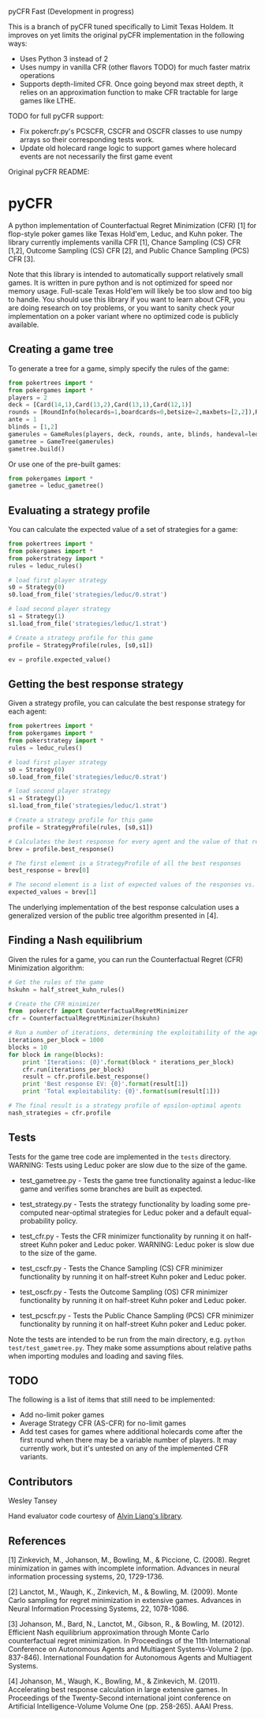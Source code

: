 pyCFR Fast (Development in progress)

This is a branch of pyCFR tuned specifically to Limit Texas Holdem.  It improves on yet limits the original pyCFR implementation in the following ways:

- Uses Python 3 instead of 2
- Uses numpy in vanilla CFR (other flavors TODO) for much faster matrix operations
- Supports depth-limited CFR.  Once going beyond max street depth, it relies on an approximation function to make CFR tractable for large games like LTHE.

TODO for full pyCFR support:

- Fix pokercfr.py's PCSCFR, CSCFR and OSCFR classes to use numpy arrays so their corresponding tests work.
- Update old holecard range logic to support games where holecard events are not necessarily the first game event

Original pyCFR README:

pyCFR
=====

A python implementation of Counterfactual Regret Minimization (CFR) [1] for flop-style poker games like Texas Hold'em, Leduc, and Kuhn poker. The library currently implements vanilla CFR [1], Chance Sampling (CS) CFR [1,2], Outcome Sampling (CS) CFR [2], and Public Chance Sampling (PCS) CFR [3].

Note that this library is intended to automatically support relatively small games. It is written in pure python and is not optimized for speed nor memory usage. Full-scale Texas Hold'em will likely be too slow and too big to handle. You should use this library if you want to learn about CFR, you are doing research on toy problems, or you want to sanity check your implementation on a poker variant where no optimized code is publicly available.

Creating a game tree
--------------------
To generate a tree for a game, simply specify the rules of the game:

```python
from pokertrees import *
from pokergames import *
players = 2
deck = [Card(14,1),Card(13,2),Card(13,1),Card(12,1)]
rounds = [RoundInfo(holecards=1,boardcards=0,betsize=2,maxbets=[2,2]),RoundInfo(holecards=0,boardcards=1,betsize=4,maxbets=[2,2])]
ante = 1
blinds = [1,2]
gamerules = GameRules(players, deck, rounds, ante, blinds, handeval=leduc_eval)
gametree = GameTree(gamerules)
gametree.build()
```

Or use one of the pre-built games:

```python
from pokergames import *
gametree = leduc_gametree()
```

Evaluating a strategy profile
-----------------------------
You can calculate the expected value of a set of strategies for a game:

```python
from pokertrees import *
from pokergames import *
from pokerstrategy import *
rules = leduc_rules()

# load first player strategy
s0 = Strategy(0)
s0.load_from_file('strategies/leduc/0.strat')

# load second player strategy
s1 = Strategy(1)
s1.load_from_file('strategies/leduc/1.strat')

# Create a strategy profile for this game
profile = StrategyProfile(rules, [s0,s1])

ev = profile.expected_value()
```

Getting the best response strategy
----------------------------------
Given a strategy profile, you can calculate the best response strategy for each agent:

```python
from pokertrees import *
from pokergames import *
from pokerstrategy import *
rules = leduc_rules()

# load first player strategy
s0 = Strategy(0)
s0.load_from_file('strategies/leduc/0.strat')

# load second player strategy
s1 = Strategy(1)
s1.load_from_file('strategies/leduc/1.strat')

# Create a strategy profile for this game
profile = StrategyProfile(rules, [s0,s1])

# Calculates the best response for every agent and the value of that response
brev = profile.best_response()

# The first element is a StrategyProfile of all the best responses
best_response = brev[0]

# The second element is a list of expected values of the responses vs. the original strategy profile
expected_values = brev[1]
```

The underlying implementation of the best response calculation uses a generalized version of the public tree algorithm presented in [4].

Finding a Nash equilibrium
--------------------------
Given the rules for a game, you can run the Counterfactual Regret (CFR) Minimization algorithm:

```python
# Get the rules of the game
hskuhn = half_street_kuhn_rules()

# Create the CFR minimizer
from  pokercfr import CounterfactualRegretMinimizer
cfr = CounterfactualRegretMinimizer(hskuhn)

# Run a number of iterations, determining the exploitability of the agents periodically
iterations_per_block = 1000
blocks = 10
for block in range(blocks):
    print 'Iterations: {0}'.format(block * iterations_per_block)
    cfr.run(iterations_per_block)
    result = cfr.profile.best_response()
    print 'Best response EV: {0}'.format(result[1])
    print 'Total exploitability: {0}'.format(sum(result[1]))

# The final result is a strategy profile of epsilon-optimal agents
nash_strategies = cfr.profile
```

Tests
-----
Tests for the game tree code are implemented in the `tests` directory. WARNING: Tests using Leduc poker are slow due to the size of the game.

- test_gametree.py - Tests the game tree functionality against a leduc-like game and verifies some branches are built as expected.

- test_strategy.py - Tests the strategy functionality by loading some pre-computed near-optimal strategies for Leduc poker and a default equal-probability policy.

- test_cfr.py - Tests the CFR minimizer functionality by running it on half-street Kuhn poker and Leduc poker. WARNING: Leduc poker is slow due to the size of the game.

- test_cscfr.py - Tests the Chance Sampling (CS) CFR minimizer functionality by running it on half-street Kuhn poker and Leduc poker. 

- test_oscfr.py - Tests the Outcome Sampling (OS) CFR minimizer functionality by running it on half-street Kuhn poker and Leduc poker.

- test_pcscfr.py - Tests the Public Chance Sampling (PCS) CFR minimizer functionality by running it on half-street Kuhn poker and Leduc poker.

Note the tests are intended to be run from the main directory, e.g. `python test/test_gametree.py`. They make some assumptions about relative paths when importing modules and loading and saving files.

TODO
----
The following is a list of items that still need to be implemented:

- Add no-limit poker games
- Average Strategy CFR (AS-CFR) for no-limit games
- Add test cases for games where additional holecards come after the first round when there may be a variable number of players. It may currently work, but it's untested on any of the implemented CFR variants.


Contributors
------------

Wesley Tansey

Hand evaluator code courtesy of [Alvin Liang's library](https://github.com/aliang/pokerhand-eval).




References
----------
[1] Zinkevich, M., Johanson, M., Bowling, M., & Piccione, C. (2008). Regret minimization in games with incomplete information. Advances in neural information processing systems, 20, 1729-1736.

[2] Lanctot, M., Waugh, K., Zinkevich, M., & Bowling, M. (2009). Monte Carlo sampling for regret minimization in extensive games. Advances in Neural Information Processing Systems, 22, 1078-1086.

[3] Johanson, M., Bard, N., Lanctot, M., Gibson, R., & Bowling, M. (2012). Efficient Nash equilibrium approximation through Monte Carlo counterfactual regret minimization. In Proceedings of the 11th International Conference on Autonomous Agents and Multiagent Systems-Volume 2 (pp. 837-846). International Foundation for Autonomous Agents and Multiagent Systems.

[4] Johanson, M., Waugh, K., Bowling, M., & Zinkevich, M. (2011). Accelerating best response calculation in large extensive games. In Proceedings of the Twenty-Second international joint conference on Artificial Intelligence-Volume Volume One (pp. 258-265). AAAI Press.